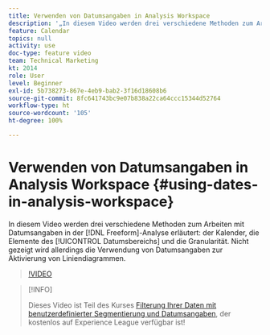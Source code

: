 ```yaml
---
title: Verwenden von Datumsangaben in Analysis Workspace
description: '„In diesem Video werden drei verschiedene Methoden zum Arbeiten mit Datumsangaben in der Freiformanalyse erläutert: der Kalender, die Elemente des Datumsbereichs und die Granularität. Nicht gezeigt wird allerdings die Verwendung von Datumsangaben zur Aktivierung von Liniendiagrammen. “'
feature: Calendar
topics: null
activity: use
doc-type: feature video
team: Technical Marketing
kt: 2014
role: User
level: Beginner
exl-id: 5b738273-867e-4eb9-bab2-3f16d18608b6
source-git-commit: 8fc641743bc9e07b838a22ca64ccc15344d52764
workflow-type: ht
source-wordcount: '105'
ht-degree: 100%

---
```


# Verwenden von Datumsangaben in Analysis Workspace {#using-dates-in-analysis-workspace}

In diesem Video werden drei verschiedene Methoden zum Arbeiten mit Datumsangaben in der [!DNL Freeform]-Analyse erläutert: der Kalender, die Elemente des [!UICONTROL Datumsbereichs] und die Granularität. Nicht gezeigt wird allerdings die Verwendung von Datumsangaben zur Aktivierung von Liniendiagrammen.

>[!VIDEO](https://video.tv.adobe.com/v/24136/?quality=12&learn=on)

>[!INFO]
>
> Dieses Video ist Teil des Kurses [Filterung Ihrer Daten mit benutzerdefinierter Segmentierung und Datumsangaben](https://experienceleague.adobe.com/?recommended=Analytics-U-1-2021.1.filterdata&amp;lang=de), der kostenlos auf Experience League verfügbar ist!